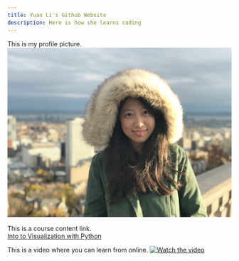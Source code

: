 ```yaml
---
title: Yuan Li's Github Website
description: Here is how she learns coding
---
```


This is my profile picture.<br>
![Profile Picture](/Profile.JPG)

This is a course content link.<br>
[Into to Visualization with Python](/Visualization/index.md)

This is a video where you can learn from online.
[![Watch the video](https://img.youtube.com/vi/uNGdpXCMrgM/maxresdefault.jpg)](https://youtu.be/uNGdpXCMrgM)
